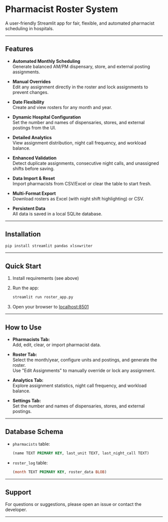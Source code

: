 # **Pharmacist Roster System**

A user-friendly Streamlit app for fair, flexible, and automated pharmacist scheduling in hospitals.

---

## **Features**

- **Automated Monthly Scheduling**  
  Generate balanced AM/PM dispensary, store, and external posting assignments.

- **Manual Overrides**  
  Edit any assignment directly in the roster and lock assignments to prevent changes.

- **Date Flexibility**  
  Create and view rosters for any month and year.

- **Dynamic Hospital Configuration**  
  Set the number and names of dispensaries, stores, and external postings from the UI.

- **Detailed Analytics**  
  View assignment distribution, night call frequency, and workload balance.

- **Enhanced Validation**  
  Detect duplicate assignments, consecutive night calls, and unassigned shifts before saving.

- **Data Import & Reset**  
  Import pharmacists from CSV/Excel or clear the table to start fresh.

- **Multi-Format Export**  
  Download rosters as Excel (with night shift highlighting) or CSV.

- **Persistent Data**  
  All data is saved in a local SQLite database.

---

## **Installation**

```bash
pip install streamlit pandas xlsxwriter
```

---

## **Quick Start**

1. Install requirements (see above)
2. Run the app:

     ```bash
   streamlit run roster_app.py
   ```

3. Open your browser to [localhost:8501](http://localhost:8501)

---

## **How to Use**

- **Pharmacists Tab:**  
  Add, edit, clear, or import pharmacist data.

- **Roster Tab:**  
  Select the month/year, configure units and postings, and generate the roster.  
  Use "Edit Assignments" to manually override or lock any assignment.

- **Analytics Tab:**  
  Explore assignment statistics, night call frequency, and workload balance.

- **Settings Tab:**  
  Set the number and names of dispensaries, stores, and external postings.

---

## **Database Schema**

- `pharmacists` table:  
  ```sql
  (name TEXT PRIMARY KEY, last_unit TEXT, last_night_call TEXT)
  ```
- `roster_log` table:  
  ```sql
  (month TEXT PRIMARY KEY, roster_data BLOB)
  ```

---

## **Support**

For questions or suggestions, please open an issue or contact the developer.

---
